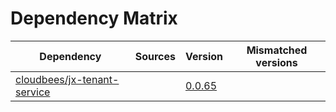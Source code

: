 # Dependency Matrix

Dependency | Sources | Version | Mismatched versions
---------- | ------- | ------- | -------------------
[cloudbees/jx-tenant-service](https://github.com/cloudbees/jx-tenant-service) |  | [0.0.65](https://github.com/cloudbees/jx-tenant-service/releases/tag/v0.0.65) | 
